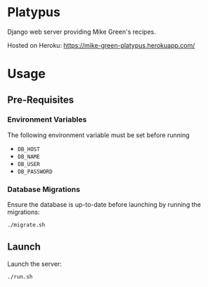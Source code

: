 Platypus
========

Django web server providing Mike Green's recipes.

Hosted on Heroku: https://mike-green-platypus.herokuapp.com/

# Usage

## Pre-Requisites

### Environment Variables

The following environment variable must be set before running

* `DB_HOST`
* `DB_NAME`
* `DB_USER`
* `DB_PASSWORD`

### Database Migrations

Ensure the database is up-to-date before launching by running the migrations:

```bash
./migrate.sh
```

## Launch

Launch the server:

```bash
./run.sh
```

